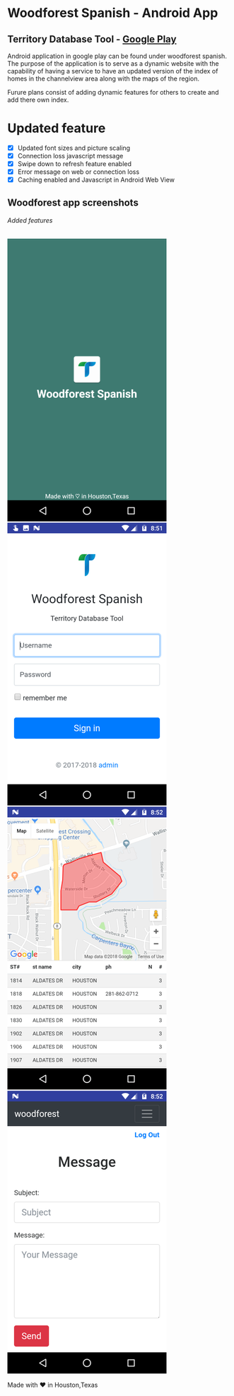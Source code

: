 # Woodforest Spanish - Android App 
## Territory Database Tool - [Google Play ](https://play.google.com/store/apps/details?id=com.twinrat.woodforest)

Android application in  google play can be found under woodforest spanish. The purpose of the application is to serve as a dynamic website with the capability of having a service to have an updated version of the index of homes in the channelview area along with the maps of the  region. 

Furure plans consist of adding dynamic features for others to create and add there own index.

# Updated feature

- [x] Updated font sizes and picture scaling 
- [x] Connection loss javascript message 
- [x] Swipe down to refresh feature enabled 
- [x] Error message on web or connection loss 
- [x] Caching enabled and Javascript in Android Web View

## Woodforest app screenshots 
###### Added features

![alt text](https://github.com/filehippo/Woodforestapp/blob/master/1.png)
![alt text](https://github.com/filehippo/Woodforestapp/blob/master/2.png)
![alt text](https://github.com/filehippo/Woodforestapp/blob/master/3.png)
![alt text](https://github.com/filehippo/Woodforestapp/blob/master/4.png)


Made with &#9829; in Houston,Texas


